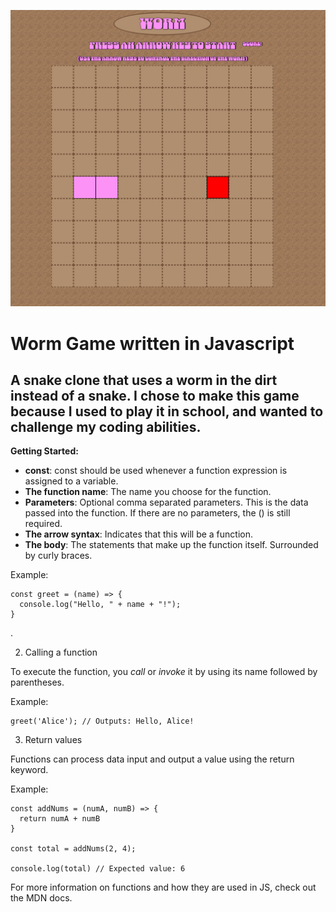![worm game](image.png)
# Worm Game written in Javascript

## A snake clone that uses a worm in the dirt instead of a snake. I chose to make this game because I used to play it in school, and wanted to challenge my coding abilities.

**Getting Started:** 



* **const**: const should be used whenever a function expression is assigned to a variable.
* **The function name**: The name you choose for the function.
* **Parameters**: Optional comma separated parameters. This is the data passed into the function. If there are no parameters, the () is still required.
* **The arrow syntax**: Indicates that this will be a function.
* **The body**: The statements that make up the function itself. Surrounded by curly braces.

Example:
```
const greet = (name) => {
  console.log("Hello, " + name + "!");
}
```

. 

2. Calling a function

To execute the function, you *call* or *invoke* it by using its name followed by parentheses.

Example:
```
greet('Alice'); // Outputs: Hello, Alice!
```
3. Return values

Functions can process data input and output a value using the return keyword.

Example: 
```
const addNums = (numA, numB) => {
  return numA + numB
}

const total = addNums(2, 4);

console.log(total) // Expected value: 6
```
For more information on functions and how they are used in JS, check out the MDN docs. 
